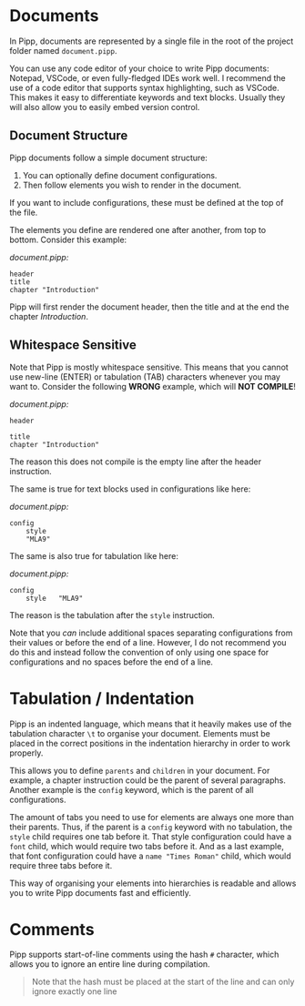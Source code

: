 # Documents

In Pipp, documents are represented by a single file in the root of the project folder named `document.pipp`.

You can use any code editor of your choice to write Pipp documents: Notepad, VSCode, or even fully-fledged IDEs 
work well. I recommend the use of a code editor that supports syntax highlighting, such as VSCode. 
This makes it easy to differentiate keywords and text blocks. Usually they will also allow you to easily embed version 
control.

## Document Structure

Pipp documents follow a simple document structure:

1. You can optionally define document configurations.
2. Then follow elements you wish to render in the document.

If you want to include configurations, these must be defined at the top of the file.

The elements you define are rendered one after another, from top to bottom. Consider this example:

_document.pipp:_
```
header
title
chapter "Introduction"
``` 

Pipp will first render the document header, then the title and at the end the chapter _Introduction_.

## Whitespace Sensitive

Note that Pipp is mostly whitespace sensitive. This means that you cannot use new-line (ENTER) or tabulation (TAB) 
characters whenever you may want to.
Consider the following **WRONG** example, which will **NOT COMPILE**!

_document.pipp:_
```
header

title
chapter "Introduction"
```

The reason this does not compile is the empty line after the header instruction.

The same is true for text blocks used in configurations like here:

_document.pipp:_
```
config
	style
	"MLA9"
```

The same is also true for tabulation like here:

_document.pipp:_
```
config
	style 	"MLA9"
```

The reason is the tabulation after the `style` instruction.

Note that you _can_ include additional spaces separating configurations from their values or before the end of a line.
However, I do not recommend you do this and instead follow the convention of only using one space for configurations 
and no spaces before the end of a line.

# Tabulation / Indentation

Pipp is an indented language, which means that it heavily makes use of the tabulation character `\t` to organise your 
document.
Elements must be placed in the correct positions in the indentation hierarchy in order to work properly.

This allows you to define `parents` and `children` in your document. For example, a chapter instruction could be the 
parent of several paragraphs.
Another example is the `config` keyword, which is the parent of all configurations.

The amount of tabs you need to use for elements are always one more than their parents. Thus, if the parent is a 
`config` keyword with no tabulation, the `style` child requires one tab before it. That style configuration could have 
a `font` child, which would require two tabs before it. And as a last example, that font configuration could have a 
`name "Times Roman"` child, which would require three tabs before it.

This way of organising your elements into hierarchies is readable and allows you to write Pipp documents fast and 
efficiently.

# Comments

Pipp supports start-of-line comments using the hash `#` character, which allows you to ignore an entire line during 
compilation.

> Note that the hash must be placed at the start of the line and can only ignore exactly one line  